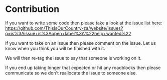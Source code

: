 # Contribution

If you want to write some code then please take a look at the issue list here: https://github.com/ThisIsOurCountry-za/website/issues?q=is%3Aissue+is%3Aopen+label%3A%22help+wanted%22

If you want to take on an issue then please comment on the issue. Let us know when you think you will be finished with it.

We will then re-tag the issue to say that someone is working on it.

If you end up taking longer that expected or hit any roadblocks then please communicate so we don't reallocate the issue to someone else.
